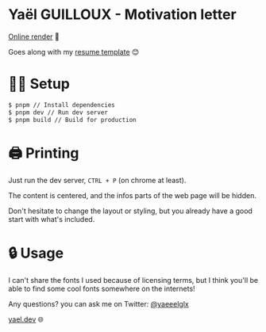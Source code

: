 # Yaël GUILLOUX - Motivation letter

[Online render](https://motivation-letter.yael.dev) 👀

Goes along with my [resume template](https://github.com/Tahul/resume) 😊

# 👷‍♂️ Setup

```bash
$ pnpm // Install dependencies
$ pnpm dev // Run dev server
$ pnpm build // Build for production
```

# 🖨 Printing

Just run the dev server, `CTRL + P` (on chrome at least).

The content is centered, and the infos parts of the web page will be hidden.

Don't hesitate to change the layout or styling, but you already have a good start with what's included.

# 🔒 Usage

I can't share the fonts I used because of licensing terms, but I think you'll be able to find some cool fonts somewhere on the internets!

Any questions? you can ask me on Twitter: [@yaeeelglx](https://twitter.com/yaeeelglx)

[yael.dev](https://yael.dev) 🌐
